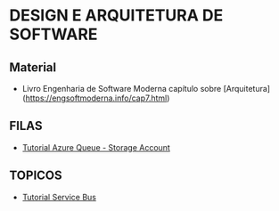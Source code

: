 # DESIGN E ARQUITETURA DE SOFTWARE

## Material
- Livro Engenharia de Software Moderna capítulo sobre [Arquitetura] (https://engsoftmoderna.info/cap7.html)

## FILAS
- [Tutorial Azure Queue - Storage Account](https://learn.microsoft.com/en-us/azure/storage/queues/storage-quickstart-queues-nodejs?tabs=passwordless%2Croles-azure-portal%2Cenvironment-variable-windows%2Csign-in-azure-cli)

## TOPICOS
- [Tutorial Service Bus](https://learn.microsoft.com/en-us/azure/service-bus-messaging/service-bus-nodejs-how-to-use-topics-subscriptions?tabs=passwordless)
